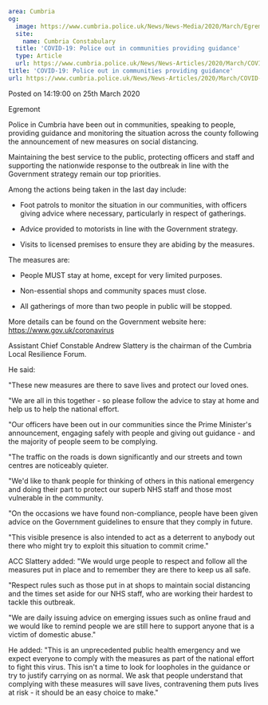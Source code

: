 ```yaml
area: Cumbria
og:
  image: https://www.cumbria.police.uk/News/News-Media/2020/March/Egremont-Cemetery-png.png
  site:
    name: Cumbria Constabulary
  title: 'COVID-19: Police out in communities providing guidance'
  type: Article
  url: https://www.cumbria.police.uk/News/News-Articles/2020/March/COVID-19-Police-out-in-communities-providing-guidance.aspx
title: 'COVID-19: Police out in communities providing guidance'
url: https://www.cumbria.police.uk/News/News-Articles/2020/March/COVID-19-Police-out-in-communities-providing-guidance.aspx
```

Posted on 14:19:00 on 25th March 2020

Egremont

Police in Cumbria have been out in communities, speaking to people, providing guidance and monitoring the situation across the county following the announcement of new measures on social distancing.

Maintaining the best service to the public, protecting officers and staff and supporting the nationwide response to the outbreak in line with the Government strategy remain our top priorities.

Among the actions being taken in the last day include:

* Foot patrols to monitor the situation in our communities, with officers giving advice where necessary, particularly in respect of gatherings.

* Advice provided to motorists in line with the Government strategy.

* Visits to licensed premises to ensure they are abiding by the measures.

The measures are:

* People MUST stay at home, except for very limited purposes.

* Non-essential shops and community spaces must close.

* All gatherings of more than two people in public will be stopped.

More details can be found on the Government website here: https://www.gov.uk/coronavirus

Assistant Chief Constable Andrew Slattery is the chairman of the Cumbria Local Resilience Forum.

He said:

"These new measures are there to save lives and protect our loved ones.

"We are all in this together - so please follow the advice to stay at home and help us to help the national effort.

"Our officers have been out in our communities since the Prime Minister's announcement, engaging safely with people and giving out guidance - and the majority of people seem to be complying.

"The traffic on the roads is down significantly and our streets and town centres are noticeably quieter.

"We'd like to thank people for thinking of others in this national emergency and doing their part to protect our superb NHS staff and those most vulnerable in the community.

"On the occasions we have found non-compliance, people have been given advice on the Government guidelines to ensure that they comply in future.

 "This visible presence is also intended to act as a deterrent to anybody out there who might try to exploit this situation to commit crime."

ACC Slattery added: "We would urge people to respect and follow all the measures put in place and to remember they are there to keep us all safe.

"Respect rules such as those put in at shops to maintain social distancing and the times set aside for our NHS staff, who are working their hardest to tackle this outbreak.

"We are daily issuing advice on emerging issues such as online fraud and we would like to remind people we are still here to support anyone that is a victim of domestic abuse."

He added: "This is an unprecedented public health emergency and we expect everyone to comply with the measures as part of the national effort to fight this virus. This isn't a time to look for loopholes in the guidance or try to justify carrying on as normal. We ask that people understand that complying with these measures will save lives, contravening them puts lives at risk - it should be an easy choice to make."

#
